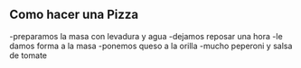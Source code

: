 ## Como hacer una Pizza
-preparamos la masa con levadura y agua
-dejamos reposar una hora
-le damos forma a la masa
-ponemos queso a la orilla
-mucho peperoni y salsa de tomate
